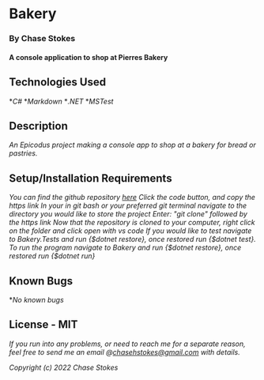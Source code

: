 #  Bakery

### By Chase Stokes

#### A console application to shop at Pierres Bakery

## Technologies Used

*_C#_
*_Markdown_
*_.NET_
*_MSTest_

## Description

_An Epicodus project making a console app to shop at a bakery for bread or pastries._

## Setup/Installation Requirements

_You can find the github repository [here](https://github.com/Chase-Stokes/Bakery)_
_Click the code button, and copy the https link_
_In your in git bash or your preferred git terminal navigate to the directory you would like to store the project_
_Enter: "git clone" followed by the https link_
_Now that the repository is cloned to your computer, right click on the folder and click open with vs code_
_If you would like to test navigate to Bakery.Tests and run {$dotnet restore}, once restored run {$dotnet test}._
_To run the program navigate to Bakery and run {$dotnet restore}, once restored run {$dotnet run}_

## Known Bugs

*_No known bugs_

## License - MIT

_If you run into any problems, or need to reach me for a separate reason, feel free to send me an email @chasehstokes@gmail.com with details._

_Copyright (c) 2022 Chase Stokes_